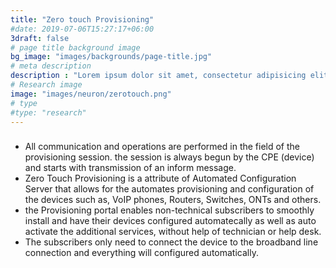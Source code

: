 ```yaml
---
title: "Zero touch Provisioning"
#date: 2019-07-06T15:27:17+06:00
3draft: false
# page title background image
bg_image: "images/backgrounds/page-title.jpg"
# meta description
description : "Lorem ipsum dolor sit amet, consectetur adipisicing elit, sed do eiusmod tempor incididunt ut labore. dolore magna aliqua. Ut enim ad minim veniam, quis nostrud."
# Research image
image: "images/neuron/zerotouch.png"
# type
#type: "research"
---
```


###

* All communication and operations are performed in the field of the provisioning session. the session is always begun by the CPE (device) and starts with transmission of an inform message. 
* Zero Touch Provisioning is a attribute of Automated Configuration Server that allows for the automates provisioning and configuration of the devices such as, VoIP phones, Routers, Switches, ONTs and others. 
* the Provisioning portal enables non-technical subscribers to smoothly install and have their devices configured automatecally as well as auto activate the additional services, without help of technician or help desk. 
* The subscribers only need to connect the device to the broadband line connection and everything will configured automatically. 







